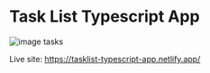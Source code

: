 # Task List Typescript App

![image tasks](https://i.ibb.co/9skFZxX/task.png)

Live site: https://tasklist-typescript-app.netlify.app/
